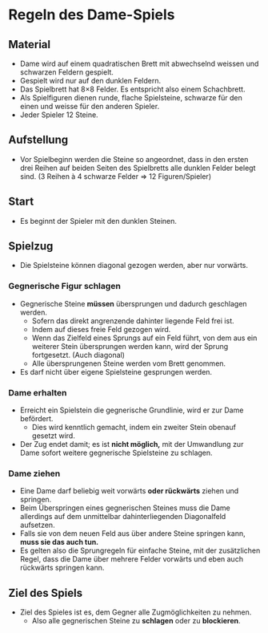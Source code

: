 # Regeln des Dame-Spiels

## Material

* Dame wird auf einem quadratischen Brett mit abwechselnd weissen und schwarzen Feldern gespielt.
* Gespielt wird nur auf den dunklen Feldern.
* Das Spielbrett hat 8×8 Felder. Es entspricht also einem Schachbrett.
* Als Spielfiguren dienen runde, flache Spielsteine, schwarze für den einen und weisse für den anderen Spieler.
* Jeder Spieler 12 Steine.

## Aufstellung

* Vor Spielbeginn werden die Steine so angeordnet, dass in den ersten drei Reihen auf beiden Seiten des Spielbretts alle dunklen Felder belegt sind. (3 Reihen à 4 schwarze Felder => 12 Figuren/Spieler) 

## Start

* Es beginnt der Spieler mit den dunklen Steinen.

## Spielzug

* Die Spielsteine können diagonal gezogen werden, aber nur vorwärts.

### Gegnerische Figur schlagen

* Gegnerische Steine **müssen** übersprungen und dadurch geschlagen werden.
    * Sofern das direkt angrenzende dahinter liegende Feld frei ist.
    * Indem auf dieses freie Feld gezogen wird.
    * Wenn das Zielfeld eines Sprungs auf ein Feld führt, von dem aus ein weiterer Stein übersprungen werden kann, wird der Sprung fortgesetzt. (Auch diagonal)
    * Alle übersprungenen Steine werden vom Brett genommen.
* Es darf nicht über eigene Spielsteine gesprungen werden.

### Dame erhalten

* Erreicht ein Spielstein die gegnerische Grundlinie, wird er zur Dame befördert.
    * Dies wird kenntlich gemacht, indem ein zweiter Stein obenauf gesetzt wird.
* Der Zug endet damit; es ist **nicht möglich,** mit der Umwandlung zur Dame sofort weitere gegnerische Spielsteine zu schlagen.
    
### Dame ziehen

* Eine Dame darf beliebig weit vorwärts **oder rückwärts** ziehen und springen.
* Beim Überspringen eines gegnerischen Steines muss die Dame allerdings auf dem unmittelbar dahinterliegenden Diagonalfeld aufsetzen.
* Falls sie von dem neuen Feld aus über andere Steine springen kann, **muss sie das auch tun.** 
* Es gelten also die Sprungregeln für einfache Steine, mit der zusätzlichen Regel, dass die Dame über mehrere Felder vorwärts und eben auch rückwärts springen kann.

## Ziel des Spiels

* Ziel des Spieles ist es, dem Gegner alle Zugmöglichkeiten zu nehmen.
    * Also alle gegnerischen Steine zu **schlagen** oder zu **blockieren**.